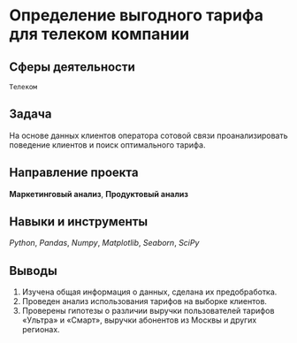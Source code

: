 # Определение выгодного тарифа для телеком компании
## Сферы деятельности
`Телеком`

## Задача
На основе данных клиентов оператора сотовой связи проанализировать поведение клиентов и поиск оптимального тарифа.

## Направление проекта
**Маркетинговый анализ**, **Продуктовый анализ**

## Навыки и инструменты
*Python*, *Pandas*, *Numpy*, *Matplotlib*, *Seaborn*, *SciPy*

## Выводы
1. Изучена общая информация о данных, сделана их предобработка.
2. Проведен анализ использования тарифов на выборке клиентов.
3. Проверены гипотезы о различии выручки пользователей тарифов «Ультра» и «Смарт», выручки абонентов из Москвы и других регионах.
